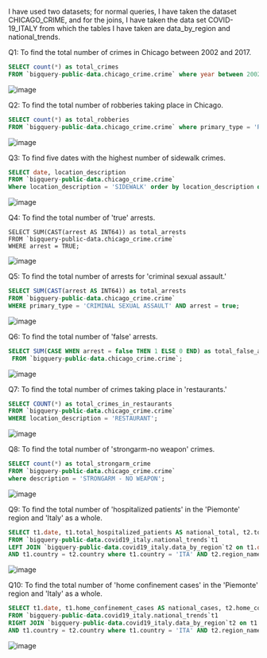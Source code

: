 I have used two datasets; for normal queries, I have taken the dataset CHICAGO_CRIME, and for the joins, I have taken the data set COVID-19_ITALY from which the tables I have taken are data_by_region and national_trends.

Q1: To find the total number of crimes in Chicago between 2002 and 2017.
```SQL
SELECT count(*) as total_crimes
FROM `bigquery-public-data.chicago_crime.crime` where year between 2002 and 2017;
```
![image](https://github.com/lyudmilabaruah/lyudmilabaruah/assets/154314534/4bb0667b-7fba-4460-be01-bb4854103d35)

Q2: To find the total number of robberies taking place in Chicago.
```SQL
SELECT count(*) as total_robberies
FROM `bigquery-public-data.chicago_crime.crime` where primary_type = 'ROBBERY';
```
![image](https://github.com/lyudmilabaruah/lyudmilabaruah/assets/154314534/0b7c6208-db6d-4f4c-bbdb-472f63e7f111)

Q3: To find five dates with the highest number of sidewalk crimes.
 ```SQL
SELECT date, location_description
FROM `bigquery-public-data.chicago_crime.crime`
Where location_description = 'SIDEWALK' order by location_description desc Limit 5;
```
![image](https://github.com/lyudmilabaruah/lyudmilabaruah/assets/154314534/16e9b736-9180-4202-b818-9123bb0f379a)

Q4: To find the total number of 'true' arrests.
```
SELECT SUM(CAST(arrest AS INT64)) as total_arrests
FROM `bigquery-public-data.chicago_crime.crime`
WHERE arrest = TRUE;
```
![image](https://github.com/lyudmilabaruah/lyudmilabaruah/assets/154314534/aa91c80f-2a52-4fec-8c45-e2f50d531e4a)


Q5: To find the total number of arrests for 'criminal sexual assault.'
```SQL
SELECT SUM(CAST(arrest AS INT64)) as total_arrests
FROM `bigquery-public-data.chicago_crime.crime`
WHERE primary_type = 'CRIMINAL SEXUAL ASSAULT' AND arrest = true;
```
![image](https://github.com/lyudmilabaruah/lyudmilabaruah/assets/154314534/6ca3b32a-718f-4801-9806-25e968e3bfa9)

Q6: To find the total number of 'false' arrests.
```SQL
SELECT SUM(CASE WHEN arrest = false THEN 1 ELSE 0 END) as total_false_arrests
 FROM `bigquery-public-data.chicago_crime.crime`;
```
![image](https://github.com/lyudmilabaruah/lyudmilabaruah/assets/154314534/0cab9cd0-bd40-423d-a0a2-f6bee79ff484)

Q7: To find the total number of crimes taking place in 'restaurants.'
```SQL
SELECT COUNT(*) as total_crimes_in_restaurants
FROM `bigquery-public-data.chicago_crime.crime`
WHERE location_description = 'RESTAURANT';
```
![image](https://github.com/lyudmilabaruah/lyudmilabaruah/assets/154314534/e4fb121f-1731-49fc-af4a-279f91497cb1)

Q8: To find the total number of 'strongarm-no weapon' crimes.
```SQL
SELECT count(*) as total_strongarm_crime
FROM `bigquery-public-data.chicago_crime.crime`
where description = 'STRONGARM - NO WEAPON';
```
![image](https://github.com/lyudmilabaruah/lyudmilabaruah/assets/154314534/387955bc-4beb-4ebb-9cdd-e4d197b3d71d)

Q9: To find the total number of 'hospitalized patients' in the 'Piemonte' region and 'Italy' as a whole.
```SQL
SELECT t1.date, t1.total_hospitalized_patients AS national_total, t2.total_hospitalized_patients AS piemonte_total
FROM `bigquery-public-data.covid19_italy.national_trends`t1
LEFT JOIN `bigquery-public-data.covid19_italy.data_by_region`t2 on t1.date = t2.date
AND t1.country = t2.country where t1.country = 'ITA' AND t2.region_name = 'Piemonte';
```
![image](https://github.com/lyudmilabaruah/lyudmilabaruah/assets/154314534/f3e1edd7-2b01-4999-8cbc-10d163dce3d6)

Q10: To find the total number of 'home confinement cases' in the 'Piemonte' region and 'Italy' as a whole.
```SQL
SELECT t1.date, t1.home_confinement_cases AS national_cases, t2.home_confinement_cases AS piemonte_cases
FROM `bigquery-public-data.covid19_italy.national_trends`t1
RIGHT JOIN `bigquery-public-data.covid19_italy.data_by_region`t2 on t1.date = t2.date
AND t1.country = t2.country where t1.country = 'ITA' AND t2.region_name = 'Piemonte';
```
![image](https://github.com/lyudmilabaruah/lyudmilabaruah/assets/154314534/27cd71ea-e2b4-4140-86c2-78937c80efc2)













